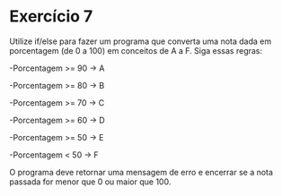 # Exercício 7

Utilize if/else para fazer um programa que converta uma nota dada em porcentagem (de 0 a 100) em conceitos de A a F. Siga essas regras:

-Porcentagem >= 90 -> A

-Porcentagem >= 80 -> B

-Porcentagem >= 70 -> C

-Porcentagem >= 60 -> D

-Porcentagem >= 50 -> E

-Porcentagem < 50 -> F

O programa deve retornar uma mensagem de erro e encerrar se a nota passada for menor que 0 ou maior que 100.